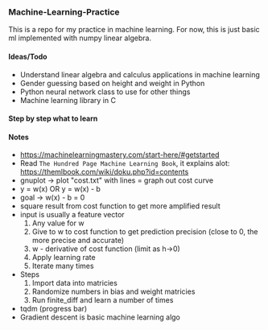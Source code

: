 ### Machine-Learning-Practice
This is a repo for my practice in machine learning. For now, this is just basic ml
implemented with numpy linear algebra.

#### Ideas/Todo
- Understand linear algebra and calculus applications in machine learning
- Gender guessing based on height and weight in Python
- Python neural network class to use for other things
- Machine learning library in C

#### Step by step what to learn

#### Notes
- https://machinelearningmastery.com/start-here/#getstarted
- Read `The Hundred Page Machine Learning Book`, it explains alot: https://themlbook.com/wiki/doku.php?id=contents
- gnuplot -> plot "cost.txt" with lines = graph out cost curve
- y = w(x) OR y = w(x) - b
- goal -> w(x) - b = 0
- square result from cost function to get more amplified result
- input is usually a feature vector
	1. Any value for w
	2. Give to w to cost function to get prediction precision (close to 0, the more precise and accurate)
	3. w - derivative of cost function (limit as h->0)
	4. Apply learning rate
	5. Iterate many times
- Steps
	1. Import data into matricies
	2. Randomize numbers in bias and weight matricies
	3. Run finite_diff and learn a number of times
- tqdm (progress bar)
- Gradient descent is basic machine learning algo
